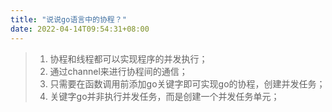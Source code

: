 ```yaml
---
title: "说说go语言中的协程？"
date: 2022-04-14T09:54:31+08:00
---
```


>1. 协程和线程都可以实现程序的并发执行；
>2. 通过channel来进行协程间的通信；
>3. 只需要在函数调用前添加go关键字即可实现go的协程，创建并发任务；
>4. 关键字go并非执行并发任务，而是创建一个并发任务单元；